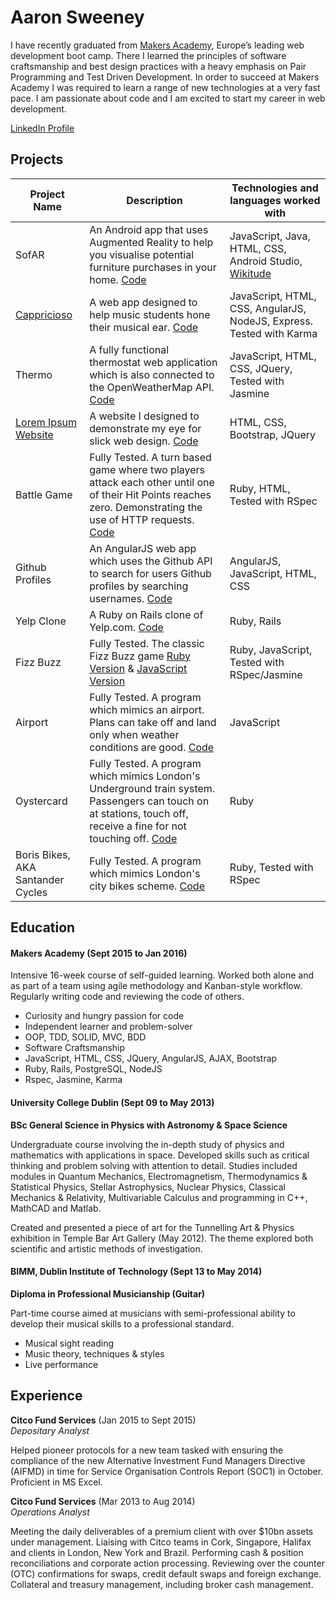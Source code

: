 Aaron Sweeney
=============



I have recently graduated from [Makers Academy](http://www.makersacademy.com/), Europe’s leading web development boot camp. There I learned the principles of software craftsmanship and best design practices with a heavy emphasis on Pair Programming and Test Driven Development. In order to succeed at Makers Academy I was required to learn a range of new technologies at a very fast pace. I am passionate about code and I am excited to start my career in web development.

[LinkedIn Profile](https://ie.linkedin.com/in/aaron-sweeney-33440467)




## Projects

|Project Name | Description | Technologies and languages worked with |
|-------------|-------------|-------------|
|SofAR|An Android app that uses Augmented Reality to help you visualise potential furniture purchases in your home. [Code](https://github.com/djtango/furniture-app)|JavaScript, Java, HTML, CSS, Android Studio, [Wikitude](http://www.wikitude.com/)|
|[Cappricioso](https://capriccioso.herokuapp.com/)|A web app designed to help music students hone their musical ear. [Code](https://github.com/djtango/capriccioso)|JavaScript, HTML, CSS, AngularJS, NodeJS, Express. Tested with Karma|
|Thermo|A fully functional thermostat web application which is also connected to the OpenWeatherMap API. [Code](https://github.com/asweeney41/thermo)|JavaScript, HTML, CSS, JQuery, Tested with Jasmine|
|[Lorem Ipsum Website](http://aaron-lorem-ipsum.herokuapp.com/)|A website I designed to demonstrate my eye for slick web design. [Code](https://github.com/asweeney41/website)|HTML, CSS, Bootstrap, JQuery|
|Battle Game| Fully Tested. A turn based game where two players attack each other until one of their Hit Points reaches zero. Demonstrating the use of HTTP requests. [Code](https://github.com/asweeney41/Battle_3)| Ruby, HTML, Tested with RSpec|
|Github Profiles| An AngularJS web app which uses the Github API to search for users Github profiles by searching usernames. [Code](https://github.com/asweeney41/github_profiles)|AngularJS, JavaScript, HTML, CSS|
|Yelp Clone| A Ruby on Rails clone of Yelp.com. [Code](https://github.com/asweeney41/yelp-clone-challenge)|Ruby, Rails|
|Fizz Buzz| Fully Tested. The classic Fizz Buzz game [Ruby Version](https://github.com/asweeney41/fizzbuzz) & [JavaScript Version](https://github.com/asweeney41/javabuzz)| Ruby, JavaScript, Tested with RSpec/Jasmine|
|Airport| Fully Tested. A program which mimics an airport. Plans can take off and land only when weather conditions are good. [Code](https://github.com/asweeney41/airportjs)| JavaScript|
|Oystercard| Fully Tested. A program which mimics London's Underground train system. Passengers can touch on at stations, touch off, receive a fine for not touching off. [Code](https://github.com/asweeney41/oystercard)| Ruby|
|Boris Bikes, AKA Santander Cycles| Fully Tested. A program which mimics London's city bikes scheme. [Code](https://github.com/asweeney41/boris-bikes)| Ruby, Tested with RSpec|



## Education

#### Makers Academy (Sept 2015 to Jan 2016)

Intensive 16-week course of self-guided learning. Worked both alone and as part of a team using agile methodology and Kanban-style workflow. Regularly writing code and reviewing the code of others.

- Curiosity and hungry passion for code
- Independent learner and problem-solver
- OOP, TDD, SOLID, MVC, BDD
- Software Craftsmanship
- JavaScript, HTML, CSS, JQuery, AngularJS, AJAX, Bootstrap
- Ruby, Rails, PostgreSQL, NodeJS
- Rspec, Jasmine, Karma

#### University College Dublin (Sept 09 to May 2013)

**BSc General Science in Physics with Astronomy & Space Science**

Undergraduate course involving the in-depth study of physics and mathematics with applications in space. Developed skills such as critical thinking and problem solving with attention to detail. Studies included modules in Quantum Mechanics, Electromagnetism, Thermodynamics & Statistical Physics, Stellar Astrophysics, Nuclear Physics, Classical Mechanics & Relativity, Multivariable Calculus and programming in C++, MathCAD and Matlab.

Created and presented a piece of art for the Tunnelling Art & Physics exhibition in Temple Bar Art Gallery (May 2012). The theme explored both scientific and artistic methods of investigation.

#### BIMM, Dublin Institute of Technology (Sept 13 to May 2014)

**Diploma in Professional Musicianship (Guitar)**

Part-time course aimed at musicians with semi-professional ability to develop their musical skills to a professional standard.

- Musical sight reading
- Music theory, techniques & styles
- Live performance



## Experience

**Citco Fund Services** (Jan 2015 to Sept 2015)    
*Depositary Analyst*  

Helped pioneer protocols for a new team tasked with ensuring the compliance of the new Alternative Investment Fund Managers Directive (AIFMD) in time for Service Organisation Controls Report (SOC1) in October. Proficient in MS Excel.

**Citco Fund Services** (Mar 2013 to Aug 2014)   
*Operations Analyst*  

Meeting the daily deliverables of a premium client with over $10bn assets under management. Liaising with Citco teams in Cork, Singapore, Halifax and clients in London, New York and Brazil. Performing cash & position reconciliations and corporate action processing. Reviewing over the counter (OTC) confirmations for swaps, credit default swaps and foreign exchange. Collateral and treasury management, including broker cash management.

